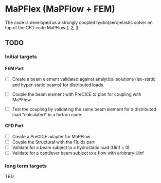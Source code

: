 # MaPFlex (MaPFlow + FEM)

The code is developed as a strongly coupled hydro(aero)elastic solver on top of the CFD
code MaPFlow [1](http://dx.doi.org/10.12681/eadd/39271), [2](http://dx.doi.org/10.12681/eadd/46180), [3](http://dx.doi.org/10.12681/eadd/55809).


## TODO

### Initial targets

#### FEM Part

- [ ] Create a beam element validated against analytical solutions (iso-static and hyper-static beams) for distributed loads.
- [ ] Couple the beam element with PreCICE to plan for coupling with MaPFlow
- [ ] Test the coupling by validating the same beam element for a distributed load "calculated" in a fortran code.


#### CFD Part

- [ ] Create a PreCICE adapter for MaPFlow
- [ ] Couple the Structural with the Fluids part
- [ ] Validate for a beam subject to a hydrostatic load (Uinf = 0)
- [ ] Validate for a cantilever beam subject to a flow with arbitrary Uinf

### long term targets

TBD

